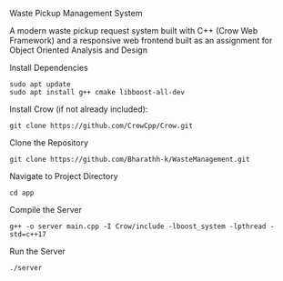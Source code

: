 Waste Pickup Management System

A modern waste pickup request system built with C++ (Crow Web Framework) and a responsive web frontend built as an assignment for Object Oriented Analysis and Design

Install Dependencies
```
sudo apt update
sudo apt install g++ cmake libboost-all-dev
```

Install Crow (if not already included):
```
git clone https://github.com/CrowCpp/Crow.git
```

Clone the Repository
```
git clone https://github.com/Bharathh-k/WasteManagement.git

```

Navigate to Project Directory
```
cd app
```

Compile the Server
```
g++ -o server main.cpp -I Crow/include -lboost_system -lpthread -std=c++17
```

Run the Server
```
./server
```
